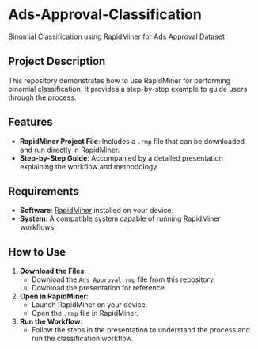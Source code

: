 # Ads-Approval-Classification
Binomial Classification using RapidMiner for Ads Approval Dataset

## Project Description
This repository demonstrates how to use RapidMiner for performing binomial classification. It provides a step-by-step example to guide users through the process.

## Features
- **RapidMiner Project File**: Includes a `.rmp` file that can be downloaded and run directly in RapidMiner.
- **Step-by-Step Guide**: Accompanied by a detailed presentation explaining the workflow and methodology.

## Requirements
- **Software**: [RapidMiner](https://rapidminer.com/) installed on your device.
- **System**: A compatible system capable of running RapidMiner workflows.

## How to Use
1. **Download the Files**:
   - Download the `Ads Approval.rmp` file from this repository.
   - Download the presentation for reference.
2. **Open in RapidMiner**:
   - Launch RapidMiner on your device.
   - Open the `.rmp` file in RapidMiner.
3. **Run the Workflow**:
   - Follow the steps in the presentation to understand the process and run the classification workflow.
